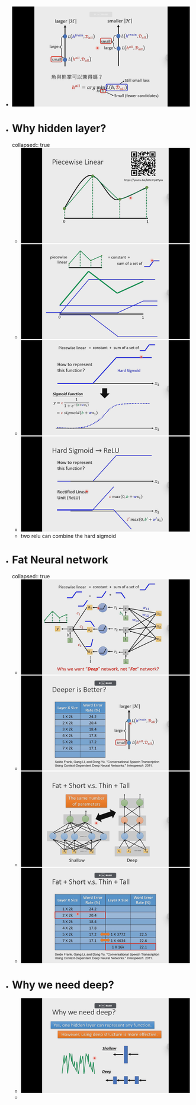 - ![image.png](../assets/image_1701702676711_0.png)
- # Why hidden layer?
  collapsed:: true
	- ![image.png](../assets/image_1701703049757_0.png)
	- ![image.png](../assets/image_1701703229855_0.png)
	- ![image.png](../assets/image_1701703249181_0.png)
	- ![image.png](../assets/image_1701703382586_0.png)
	- two relu can combine the hard sigmoid
- # Fat Neural network
  collapsed:: true
	- ![image.png](../assets/image_1701703476527_0.png)
	- ![image.png](../assets/image_1701704016270_0.png)
	- ![image.png](../assets/image_1701704189421_0.png)
	- ![image.png](../assets/image_1701704292219_0.png)
- # Why we need deep?
	- ![image.png](../assets/image_1701704452638_0.png)
	-
